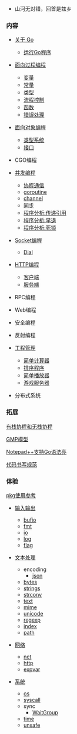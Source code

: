 
* 山河无对错，回首是兹乡

### 内容

* [关于 Go](ch01)
   * [运行Go程序](ch01/01_运行Go程序.md)

* [面向过程编程](ch02)
   * [变量](ch02/01_变量.md)
   * [常量](ch02/02_常量.md)
   * [类型](ch02/03_类型.md)
   * [流程控制](ch02/04_流程控制.md)
   * [函数](ch02/05_函数.md)
   * [错误处理](ch02/06_错误处理.md)

* [面向对象编程](ch03)
   * [类型系统](ch03/01_类型系统.md)
   * [接口](ch03/02_接口.md)

* CGO编程

* [并发编程](ch05)
   * [协程通信](ch05/01_协程通信.md)
   * [goroutine](ch05/02_goroutine.md)
   * [channel](ch05/03_channel.md)
   * [同步](ch05/04_同步.md)
   * [程序分析:传递引用](ch05/10_程序分析_传递引用.md)
   * [程序分析:早退](ch05/10_程序分析_早退.md)
   * [程序分析:死锁](ch05/10_程序分析_死锁.md)

* [Socket编程](ch06)
   * [Dial](ch06/01_Dial.md)

* [HTTP编程](ch07)
   * [客户端](ch07/01_Clinet.md)
   * [服务端](ch07/02_Server.md)

* RPC编程

* Web编程

* 安全编程

* 反射编程

* [工程管理](ch10)
   * [简单计算器](ch10/01_calc)
   * [排序程序](ch10/02_sorter)
   * [简单播放器](ch10/03_musicplayer)
   * [游戏服务器](ch10/04_gameserver)

* 分布式系统


### 拓展

[有栈协程和无栈协程](https://zhuanlan.zhihu.com/p/330606651?utm_source=qq&utm_medium=social&utm_oi=736889433357307904)

[GMP模型](https://www.cnblogs.com/sunsky303/p/9705727.html)

[Notepad++支持Go语法亮](doc/01_Notepad++.md)

[代码书写规范](doc/02_GoCodeStyle.md)


### 体验

[pkg使用参考](https://docs.studygolang.com/pkg/)

* [输入输出](ex01)
   * [bufio](01_bufio.md)
   * [fmt](02_fmt.md)
   * [io](03_io.md)
   * [log](04_log.md)
   * [flag](05_flag.md)

* [文本处理](ex02)
   * encoding
      * [json](01_json.md)
   * [bytes](02_bytes.md)
   * [strings](03_strings.md)
   * [strconv](04_strconv.md)
   * [text](05_text.md)
   * [mime](06_mime.md)
   * [unicode](07_unicode.md)
   * [regexp](08_regexp.md)
   * [index](09_index.md)
   * [path](10_path.md)

* [网络](ex03)
   * [net](01_net.md)
   * [http](02_http.md)
   * [expvar](03_expvar.md)

* [系统](ex04)
   * [os](01_os.md)
   * [syscall](02_syscall.md)
   * sync
      * [WaitGroup](03_WaitGroup.md)
   * [time](04_time.md)
   * [unsafe](05_unsafe.md)
